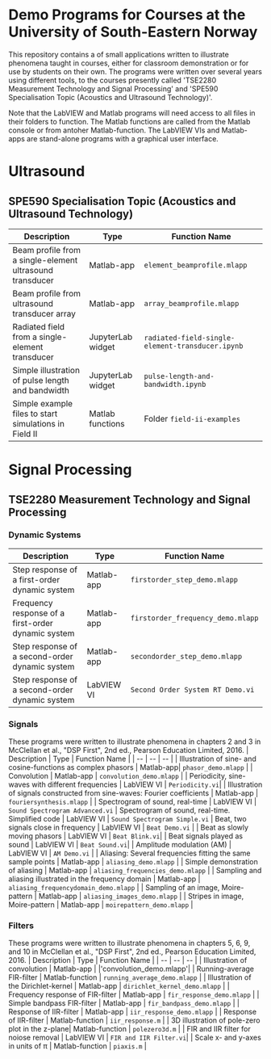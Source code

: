 # Demo Programs for Courses at the University of South-Eastern Norway

This repository contains a  of small applications written to illustrate phenomena taught in courses, either for classroom demonstration or for use by students on their own. 
The programs were written over several years using different tools, to the courses presently called  'TSE2280 Measurement Technology and Signal Processing' and 'SPE590 Specialisation Topic (Acoustics and Ultrasound Technology)'.

Note that the LabVIEW and Matlab programs will need access to all files in their folders to function.
The Matlab functions are called from the Matlab console or from antoher Matlab-function.
The LabVIEW VIs and Matlab-apps are stand-alone programs with a graphical user interface.

#  Ultrasound
## SPE590 Specialisation Topic (Acoustics and Ultrasound Technology)
| Description  | Type | Function Name | 
| -- | -- | -- | 
| Beam profile from a single-element ultrasound transducer    | Matlab-app | `element_beamprofile.mlapp` |
| Beam profile from ultrasound transducer array               | Matlab-app | `array_beamprofile.mlapp`  |
| Radiated field from a single-element transducer             | JupyterLab widget |  `radiated-field-single-element-transducer.ipynb` |
| Simple illustration of pulse length and bandwidth           | JupyterLab widget | `pulse-length-and-bandwidth.ipynb` |
| Simple example files to start simulations in Field II       | Matlab functions  | Folder `field-ii-examples`   |
  
# Signal Processing
## TSE2280 Measurement Technology and Signal Processing

### Dynamic Systems
| Description  | Type | Function Name | 
| -- | -- | -- | 
| Step response of a first-order dynamic system   | Matlab-app | `firstorder_step_demo.mlapp` |
| Frequency response of a first-order dynamic system   | Matlab-app | `firstorder_frequency_demo.mlapp` |
| Step response of a second-order dynamic system  | Matlab-app | `secondorder_step_demo.mlapp` |
| Step response of a second-order dynamic system  | LabVIEW VI | `Second Order System RT Demo.vi` |

### Signals 
These programs were written to illustrate phenomena in chapters 2 and 3 in McClellan et al., "DSP First", 2nd ed., Pearson Education Limited, 2016.
| Description  | Type | Function Name | 
| -- | -- | -- | 
| Illustration of sine- and cosine-functions as complex phasors | Matlab-app| `phasor_demo.mlapp` |
| Convolution | Matlab-app |  `convolution_demo.mlapp` |
| Periodicity, sine-waves with different frequencies                    | LabVIEW VI       | `Periodicity.vi`|
| Illustration of signals constructed from sine-waves: Fourier coefficients   | Matlab-app | `fouriersynthesis.mlapp` |
| Spectrogram of sound, real-time                                             | LabVIEW VI | `Sound Spectrogram Advanced.vi`
| Spectrogram of sound, real-time. Simplified code                            | LabVIEW VI | `Sound Spectrogram Simple.vi`
| Beat, two signals close in frequency            | LabVIEW VI       | `Beat Demo.vi` |
| Beat as slowly moving phasors                   | LabVIEW VI       | `Beat Blink.vi`|
| Beat signals played as sound                    | LabVIEW VI       | `Beat Sound.vi`|
| Amplitude modulation (AM)                       | LabVIEW VI       | `AM Demo.vi` |
| Aliasing: Several frequencies fitting the same sample points    | Matlab-app | `aliasing_demo.mlapp` |
| Simple demonstration of aliasing                                | Matlab-app | `aliasing_frequencies_demo.mlapp` |
| Sampling and aliasing illustrated in the frequency domain       | Matlab-app | `aliasing_frequencydomain_demo.mlapp` |
| Sampling of an image, Moire-pattern                             | Matlab-app | `aliasing_images_demo.mlapp` |
| Stripes in image, Moire-pattern                                 | Matlab-app | `moirepattern_demo.mlapp` |

### Filters
These programs were written to illustrate phenomena in chapters 5, 6, 9, and 10 in McClellan et al., "DSP First", 2nd ed., Pearson Education Limited, 2016.
| Description  | Type | Function Name | 
| -- | -- | -- | 
| Illustration of convolution                    | Matlab-app | |'convolution_demo.mlapp'|
| Running-average FIR-filter                     | Matlab-function | `running_average_demo.mlapp` |
| Illustration of the Dirichlet-kernel            | Matlab-app      |  `dirichlet_kernel_demo.mlapp` |
| Frequency response of FIR-filter               | Matlab-app | `fir_response_demo.mlapp` |
| Simple bandpass FIR-filter                     | Matlab-app | `fir_bandpass_demo.mlapp` |
| Response of IIR-filter                         | Matlab-app | `iir_response_demo.mlapp`  |
| Response of IIR-filter                         | Matlab-function | `iir_response.m`  |
| 3D illustration of pole-zero plot in the z-plane| Matlab-function |  `polezero3d.m` |
| FIR and IIR filter for noiose removal           | LabVIEW VI       | `FIR and IIR Filter.vi`|
| Scale x- and y-axes in units of &pi; | Matlab-function | `piaxis.m` |

